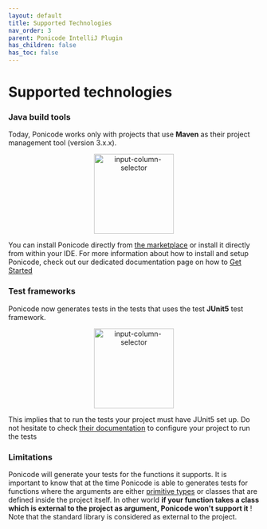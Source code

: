 ```yaml
---
layout: default
title: Supported Technologies
nav_order: 3
parent: Ponicode IntelliJ Plugin
has_children: false
has_toc: false
---
```


# Supported technologies

### Java build tools

Today, Ponicode works only with projects that use **Maven** as their project management tool (version 3.x.x).

<p align="center">
    <img src="/docs/intellij_plugin/images/maven-logo.png" alt="input-column-selector" width="160"/>
</p>

You can install Ponicode directly from [the marketplace](https://plugins.jetbrains.com/plugin/17980-ponicode) or install it directly from within your IDE. For more information about how to install and setup Ponicode, check out our dedicated documentation page on how to [Get Started](/docs/intellij_plugin/setup)

### Test frameworks

Ponicode now generates tests in the tests that uses the test **JUnit5** test framework.

<p align="center">
    <img src="/docs/intellij_plugin/images/junit5-banner.png" alt="input-column-selector" width="160"/>
</p>

This implies that to run the tests your project must have JUnit5 set up. Do not hesitate to check [their documentation](https://junit.org/junit5/docs/current/user-guide/#running-tests-build-maven) to configure your project to run the tests

### Limitations

Ponicode will generate your tests for the functions it supports. It is important to know that at the time Ponicode is able to generates tests for functions where the arguments are either [primitive types](https://docs.oracle.com/javase/tutorial/java/nutsandbolts/datatypes.html) or classes that are defined inside the project itself.
In other world **if your function takes a class which is external to the project as argument, Ponicode won't support it** ! Note that the standard library is considered as external to the project.

